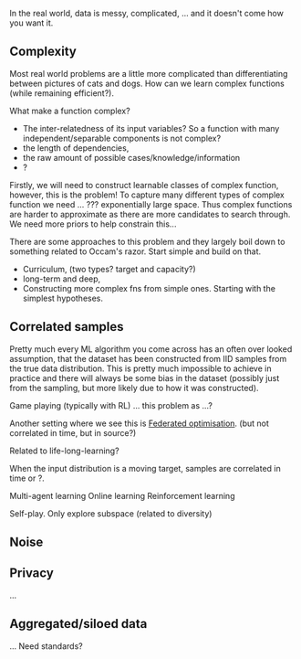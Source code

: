 In the real world, data is messy, complicated, ... and it doesn't come how you want it.

## Complexity

Most real world problems are a little more complicated than differentiating between pictures of cats and dogs.
How can we learn complex functions (while remaining efficient?).

What make a function complex?

* The inter-relatedness of its input variables? So a function with many independent/separable components is not complex?
* the length of dependencies,
* the raw amount of possible cases/knowledge/information
* ?

Firstly, we will need to construct learnable classes of complex function, however, this is the problem! To capture many different types of complex function we need ... ??? exponentially large space. Thus complex functions are harder to approximate as there are more candidates to search through. We need more priors to help constrain this...

There are some approaches to this problem and they largely boil down to something related to Occam's razor. Start simple and build on that.

* Curriculum, (two types? target and capacity?)
* long-term and deep,
* Constructing more complex fns from simple ones. Starting with the simplest hypotheses.

## Correlated samples

Pretty much every ML algorithm you come across has an often over looked assumption, that the dataset has been constructed from IID samples from the true data distribution. This is pretty much impossible to achieve in practice and there will always be some bias in the dataset (possibly just from the sampling, but more likely due to how it was constructed).

Game playing (typically with RL) ... this problem as ...?

Another setting where we see this is [Federated optimisation](https://arxiv.org/abs/1511.03575). (but not correlated in time, but in source?)

Related to life-long-learning?

<!-- However, people seem to be good at learning from highly correlated inputs (I actually dont think this is true). I think we use a trick to help us out, we generally have some idea of the space of plausible inputs-outputs and thus we can simulate/imagine the other inputs we are not seeing. -->



When the input distribution is a moving target, samples are correlated in time or ?.

Multi-agent learning
Online learning
Reinforcement learning

Self-play. Only explore subspace (related to diversity)


## Noise



## Privacy

...


## Aggregated/siloed data

...
Need standards?

